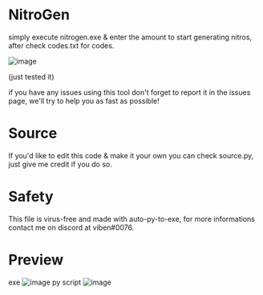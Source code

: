 # NitroGen

simply execute nitrogen.exe & enter the amount to start generating nitros, after check codes.txt for codes.

![image](https://user-images.githubusercontent.com/101676103/159099722-ce129fc9-2cdc-42da-a226-be15d05ad16c.png)

(just tested it)


if you have any issues using this tool don't forget to report it in the issues page, we'll try to help you as fast as possible!


# Source
If you'd like to edit this code & make it your own you can check source.py, just give me credit if you do so.

# Safety
This file is virus-free and made with auto-py-to-exe, for more informations contact me on discord at viben#0076.


# Preview
exe
![image](https://user-images.githubusercontent.com/101676103/159127177-7a01868a-2d8a-4d1b-a278-a7ba44387dfb.png)
py script
![image](https://user-images.githubusercontent.com/101676103/159127201-952befd3-bb24-4544-9694-f14e2c755677.png)
